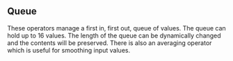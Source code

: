 ## Queue
These operators manage a first in, first out, queue of values. The queue can 
hold up to 16 values. The length of the queue can be dynamically changed and 
the contents will be preserved. There is also an averaging operator which is 
useful for smoothing input values.
